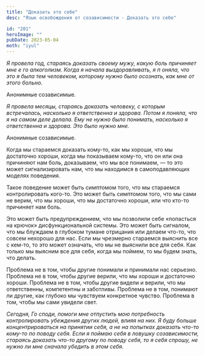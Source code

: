 ```yaml
---
title: "Доказать это себе"
desc: "Язык освобождения от созависимости - Доказать это себе"

id: "201"
heroImage: ""
pubDate: 2023-05-04
moth: "iyul"
---
```


_Я_ _провела_ _год,_ _стараясь_ _доказать_ _своему_ _мужу,_ _какую_ _боль_
_причиняет_ _мне_ _е_ _го_ _алкоголизм._ _Когда_ _я_ _начала_
_выздоравливать,_ _я_ _п_ _оняла,_ _что_ _это_ _я_ _была_ _тем_ _человеком,_
_которому_ _нужно_ _было_ _осознать,_ _как_ _мне_ _от_ _этого_ _больно._

Анонимные созависимые.

_Я_ _провела_ _месяцы,_ _стараясь_ _доказать_ _человеку,_ _с_ _которым_
_встречалась,_ _насколько_ _я_ _ответственна_ _и_ _здорова._ _Потом_ _я_
_поняла,_ _что_ _я_ _на_ _самом_ _деле_ _делала._ _Ему_ _не_ _нужно_ _было_
_понимать,_ _насколько_ _я_ _ответственна_ _и_ _здорова._ _Это_ _было_ _нужно_
_мне._

Анонимные созависимые.

Когда мы стараемся доказать кому-то, как мы хороши, что мы достаточно хороши,
когда мы показываем кому-то, что он или она причиняют нам боль, доказываем,
что мы все понимаем, — то это может сигнализировать нам, что мы находимся в
самоподавляющих моделях поведения.

Такое поведение может быть симптомом того, что мы стараемся контролировать
кого-то. Это может быть симптомом того, что мы сами не верим, что мы хороши,
что мы достаточно хороши, или что кто-то причиняет нам боль.

Это может быть предупреждением, что мы позволили себе «попасться на крючок»
дисфункциональной системы. Это может быть сигналом, что мы блуждаем в глубоком
тумане отрицания или делаем что-то, что совсем нехорошо для нас. Если мы
чрезмерно стараемся выяснить все с кем-то, то это может означать, что мы не
выяснили все для себя. Как только мы выясним все для себя, когда мы поймем, то
мы будем знать, что делать.

Проблема не в том, чтобы другие понимали и принимали нас серьезно. Проблема не
в том, чтобы другие верили, что мы хороши и достаточно хороши. Проблема не в
том, чтобы другие видели и верили, что мы ответственны, компетентны и
заботливы. Проблема не в том, понимают ли другие, как глубоко мы чувствуем
конкретное чувство. Проблема в том, чтобы мы сами увидели свет.

_Сегодня,_ _Го_ _споди,_ _помоги_ _мне_ _отпустить_ _мою_ _потребность_
_контролировать_ _убеждения_ _других_ _людей,_ _влияя_ _на_ _них._ _Я_ _буду_
_больше_ _концентрироваться_ _на_ _принятии_ _себя,_ _а_ _не_ _на_ _попытках_
_доказать_ _что-то_ _кому-то_ _по_ _поводу_ _себя._ _Если_ _я_ _поймаю_ _себя_
_в_ _ловушку_ _созависимости,_ _стараясь_ _доказать_ _что-то_ _другому_ _по_
_поводу_ _себя,_ _то_ _я_ _себя_ _спрошу,_ _не_ _нужно_ _ли_ _мне_ _сначала_
_убедить_ _в_ _этом_ _себя._
